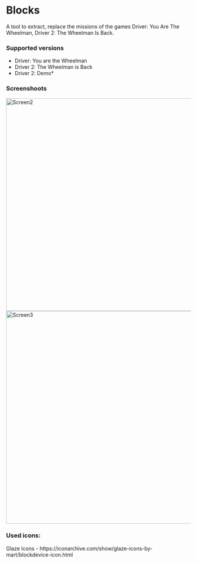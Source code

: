 # Blocks
A tool to extract, replace the missions of the games Driver: You Are The Wheelman, Driver 2: The Wheelman Is Back.

<h3>Supported versions</h3>
  <ul>
    <li>Driver: You are the Wheelman</li>
    <li>Driver 2: The Wheelman is Back</li>
    <li>Driver 2: Demo*</li>
  </ul>

<h3>Screenshoots</h3>
<img width="579" alt="Screen2" src="https://user-images.githubusercontent.com/60477645/184965955-65e34dd0-0081-4eec-8ad5-1271612e4c0a.PNG">
<img width="579" alt="Screen3" src="https://user-images.githubusercontent.com/60477645/184965577-f30d6752-9240-4807-af3f-7fa9f065cda0.PNG">

<h3>Used icons:</h3>
Glaze Icons - https://iconarchive.com/show/glaze-icons-by-mart/blockdevice-icon.html

